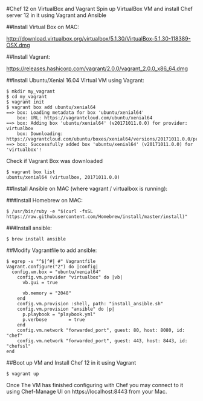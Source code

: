 #Chef 12 on VirtualBox and Vagrant 
Spin up VirtualBox VM and install Chef server 12 in it using Vagrant and Ansible

##Install Virtual Box on MAC:

http://download.virtualbox.org/virtualbox/5.1.30/VirtualBox-5.1.30-118389-OSX.dmg

##Install Vagrant:

https://releases.hashicorp.com/vagrant/2.0.0/vagrant_2.0.0_x86_64.dmg


##Install Ubuntu/Xenial 16.04 Virtual VM using Vagrant:

```
$ mkdir my_vagrant
$ cd my_vagrant
$ vagrant init
$ vagrant box add ubuntu/xenial64
==> box: Loading metadata for box 'ubuntu/xenial64'
    box: URL: https://vagrantcloud.com/ubuntu/xenial64
==> box: Adding box 'ubuntu/xenial64' (v20171011.0.0) for provider: virtualbox
    box: Downloading: https://vagrantcloud.com/ubuntu/boxes/xenial64/versions/20171011.0.0/providers/virtualbox.box
==> box: Successfully added box 'ubuntu/xenial64' (v20171011.0.0) for 'virtualbox'!
```
Check if Vagrant Box was downloaded
```
$ vagrant box list
ubuntu/xenial64 (virtualbox, 20171011.0.0)
```

##Install Ansible on MAC (where vagrant / virtualbox is running):

###Install Homebrew on MAC:
```
$ /usr/bin/ruby -e "$(curl -fsSL https://raw.githubusercontent.com/Homebrew/install/master/install)"
```
###Install ansible:
```
$ brew install ansible
```
##Modify Vagrantfile to add ansible:

```
$ egrep -v "^$|^#| #" Vagrantfile 
Vagrant.configure("2") do |config|
  config.vm.box = "ubuntu/xenial64"
    config.vm.provider "virtualbox" do |vb|
      vb.gui = true
   
      vb.memory = "2048"
    end
    config.vm.provision :shell, path: "install_ansible.sh"
    config.vm.provision "ansible" do |p|
      p.playbook = "playbook.yml"
      p.verbose        = true
    end
    config.vm.network "forwarded_port", guest: 80, host: 8080, id: "chef"
    config.vm.network "forwarded_port", guest: 443, host: 8443, id: "chefssl"
end
```
##Boot up VM and Install Chef 12 in it using Vagrant

```
$ vagrant up
```

Once The VM has finished configuring with Chef you may connect to it using Chef-Manage UI on 
https://localhost:8443 from your Mac.

